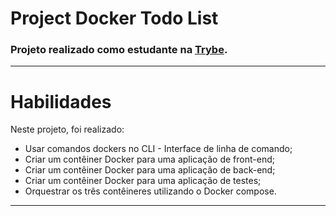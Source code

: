 # Project Docker Todo List
### Projeto realizado como estudante na [Trybe](https://www.betrybe.com/).

---

# Habilidades
Neste projeto, foi realizado:

  * Usar comandos dockers no CLI - Interface de linha de comando;
  * Criar um contêiner Docker para uma aplicação de front-end;
  * Criar um contêiner Docker para uma aplicação de back-end;
  * Criar um contêiner Docker para uma aplicação de testes;
  * Orquestrar os três contêineres utilizando o Docker compose.

---

